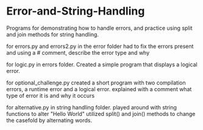 # Error-and-String-Handling
Programs for demonstrating how to handle errors, and practice using split and join methods for string handling.

for errors.py and errors2.py in the error folder
had to fix the errors present and using a # comment, describe the error type and why

for logic.py in errors folder.
Created a simple program that displays a logical error.

for optional_challenge.py
created a short program with two compilation errors, a runtime error and a logical error.
explained with a comment what type of error it is and why it occurs

for alternative.py in string handling folder.
played around with string functions to alter "Hello World"
utilized split() and join() methods to change the casefold by alternating words.